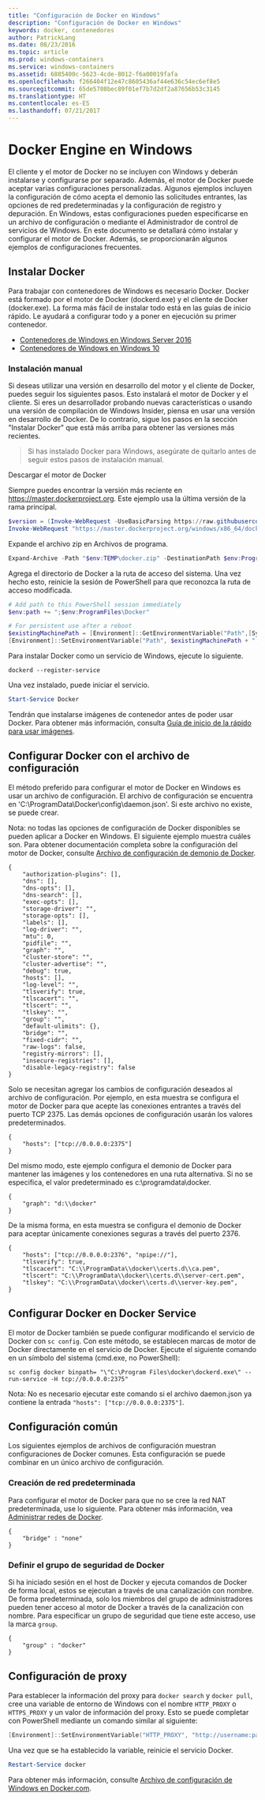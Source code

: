 ```yaml
---
title: "Configuración de Docker en Windows"
description: "Configuración de Docker en Windows"
keywords: docker, contenedores
author: PatrickLang
ms.date: 08/23/2016
ms.topic: article
ms.prod: windows-containers
ms.service: windows-containers
ms.assetid: 6885400c-5623-4cde-8012-f6a00019fafa
ms.openlocfilehash: f266404f12e47c8605436af44e636c54ec6ef8e5
ms.sourcegitcommit: 65de5708bec89f01ef7b7d2df2a87656b53c3145
ms.translationtype: HT
ms.contentlocale: es-ES
ms.lasthandoff: 07/21/2017
---
```

# Docker Engine en Windows

El cliente y el motor de Docker no se incluyen con Windows y deberán instalarse y configurarse por separado. Además, el motor de Docker puede aceptar varias configuraciones personalizadas. Algunos ejemplos incluyen la configuración de cómo acepta el demonio las solicitudes entrantes, las opciones de red predeterminadas y la configuración de registro y depuración. En Windows, estas configuraciones pueden especificarse en un archivo de configuración o mediante el Administrador de control de servicios de Windows. En este documento se detallará cómo instalar y configurar el motor de Docker. Además, se proporcionarán algunos ejemplos de configuraciones frecuentes.


## Instalar Docker
Para trabajar con contenedores de Windows es necesario Docker. Docker está formado por el motor de Docker (dockerd.exe) y el cliente de Docker (docker.exe). La forma más fácil de instalar todo está en las guías de inicio rápido. Le ayudará a configurar todo y a poner en ejecución su primer contenedor. 

* [Contenedores de Windows en Windows Server 2016](../quick-start/quick-start-windows-server.md)
* [Contenedores de Windows en Windows 10](../quick-start/quick-start-windows-10.md)


### Instalación manual
Si deseas utilizar una versión en desarrollo del motor y el cliente de Docker, puedes seguir los siguientes pasos. Esto instalará el motor de Docker y el cliente. Si eres un desarrollador probando nuevas características o usando una versión de compilación de Windows Insider, piensa en usar una versión en desarrollo de Docker. De lo contrario, sigue los pasos en la sección "Instalar Docker" que está más arriba para obtener las versiones más recientes.

> Si has instalado Docker para Windows, asegúrate de quitarlo antes de seguir estos pasos de instalación manual. 

Descargar el motor de Docker

Siempre puedes encontrar la versión más reciente en https://master.dockerproject.org. Este ejemplo usa la última versión de la rama principal. 

```powershell
$version = (Invoke-WebRequest -UseBasicParsing https://raw.githubusercontent.com/docker/docker/master/VERSION).Content.Trim()
Invoke-WebRequest "https://master.dockerproject.org/windows/x86_64/docker-$($version).zip" -OutFile "$env:TEMP\docker.zip" -UseBasicParsing
```

Expande el archivo zip en Archivos de programa.

```powershell
Expand-Archive -Path "$env:TEMP\docker.zip" -DestinationPath $env:ProgramFiles
```

Agrega el directorio de Docker a la ruta de acceso del sistema. Una vez hecho esto, reinicie la sesión de PowerShell para que reconozca la ruta de acceso modificada.

```powershell
# Add path to this PowerShell session immediately
$env:path += ";$env:ProgramFiles\Docker"

# For persistent use after a reboot
$existingMachinePath = [Environment]::GetEnvironmentVariable("Path",[System.EnvironmentVariableTarget]::Machine)
[Environment]::SetEnvironmentVariable("Path", $existingMachinePath + ";$env:ProgramFiles\Docker", [EnvironmentVariableTarget]::Machine)
```

Para instalar Docker como un servicio de Windows, ejecute lo siguiente.

```none
dockerd --register-service
```

Una vez instalado, puede iniciar el servicio.

```powershell
Start-Service Docker
```

Tendrán que instalarse imágenes de contenedor antes de poder usar Docker. Para obtener más información, consulta [Guía de inicio de la rápido para usar imágenes](../quick-start/quick-start-images.md).

## Configurar Docker con el archivo de configuración

El método preferido para configurar el motor de Docker en Windows es usar un archivo de configuración. El archivo de configuración se encuentra en 'C:\ProgramData\Docker\config\daemon.json'. Si este archivo no existe, se puede crear.

Nota: no todas las opciones de configuración de Docker disponibles se pueden aplicar a Docker en Windows. El siguiente ejemplo muestra cuáles son. Para obtener documentación completa sobre la configuración del motor de Docker, consulte [Archivo de configuración de demonio de Docker](https://docs.docker.com/engine/reference/commandline/dockerd/#/windows-configuration-file).

```none
{
    "authorization-plugins": [],
    "dns": [],
    "dns-opts": [],
    "dns-search": [],
    "exec-opts": [],
    "storage-driver": "",
    "storage-opts": [],
    "labels": [],
    "log-driver": "", 
    "mtu": 0,
    "pidfile": "",
    "graph": "",
    "cluster-store": "",
    "cluster-advertise": "",
    "debug": true,
    "hosts": [],
    "log-level": "",
    "tlsverify": true,
    "tlscacert": "",
    "tlscert": "",
    "tlskey": "",
    "group": "",
    "default-ulimits": {},
    "bridge": "",
    "fixed-cidr": "",
    "raw-logs": false,
    "registry-mirrors": [],
    "insecure-registries": [],
    "disable-legacy-registry": false
}
```

Solo se necesitan agregar los cambios de configuración deseados al archivo de configuración. Por ejemplo, en esta muestra se configura el motor de Docker para que acepte las conexiones entrantes a través del puerto TCP 2375. Las demás opciones de configuración usarán los valores predeterminados.

```none
{
    "hosts": ["tcp://0.0.0.0:2375"]
}
```

Del mismo modo, este ejemplo configura el demonio de Docker para mantener las imágenes y los contenedores en una ruta alternativa. Si no se especifica, el valor predeterminado es c:\programdata\docker.

```none
{    
    "graph": "d:\\docker"
}
```

De la misma forma, en esta muestra se configura el demonio de Docker para aceptar únicamente conexiones seguras a través del puerto 2376.

```none
{
    "hosts": ["tcp://0.0.0.0:2376", "npipe://"],
    "tlsverify": true,
    "tlscacert": "C:\\ProgramData\\docker\\certs.d\\ca.pem",
    "tlscert": "C:\\ProgramData\\docker\\certs.d\\server-cert.pem",
    "tlskey": "C:\\ProgramData\\docker\\certs.d\\server-key.pem",
}
```

## Configurar Docker en Docker Service

El motor de Docker también se puede configurar modificando el servicio de Docker con `sc config`. Con este método, se establecen marcas de motor de Docker directamente en el servicio de Docker. Ejecute el siguiente comando en un símbolo del sistema (cmd.exe, no PowerShell):


```none
sc config docker binpath= "\"C:\Program Files\docker\dockerd.exe\" --run-service -H tcp://0.0.0.0:2375"
```

Nota: No es necesario ejecutar este comando si el archivo daemon.json ya contiene la entrada `"hosts": ["tcp://0.0.0.0:2375"]`.

## Configuración común

Los siguientes ejemplos de archivos de configuración muestran configuraciones de Docker comunes. Esta configuración se puede combinar en un único archivo de configuración.

### Creación de red predeterminada 

Para configurar el motor de Docker para que no se cree la red NAT predeterminada, use lo siguiente. Para obtener más información, vea [Administrar redes de Docker](../manage-containers/container-networking.md).

```none
{
    "bridge" : "none"
}
```

### Definir el grupo de seguridad de Docker

Si ha iniciado sesión en el host de Docker y ejecuta comandos de Docker de forma local, estos se ejecutan a través de una canalización con nombre. De forma predeterminada, solo los miembros del grupo de administradores pueden tener acceso al motor de Docker a través de la canalización con nombre. Para especificar un grupo de seguridad que tiene este acceso, use la marca `group`.

```none
{
    "group" : "docker"
}
```

## Configuración de proxy

Para establecer la información del proxy para `docker search` y `docker pull`, cree una variable de entorno de Windows con el nombre `HTTP_PROXY` o `HTTPS_PROXY` y un valor de información del proxy. Esto se puede completar con PowerShell mediante un comando similar al siguiente:

```powershell
[Environment]::SetEnvironmentVariable("HTTP_PROXY", "http://username:password@proxy:port/", [EnvironmentVariableTarget]::Machine)
```

Una vez que se ha establecido la variable, reinicie el servicio Docker.

```powershell
Restart-Service docker
```

Para obtener más información, consulte [Archivo de configuración de Windows en Docker.com](https://docs.docker.com/engine/reference/commandline/dockerd/#/windows-configuration-file).

